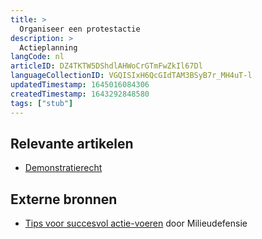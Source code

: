 ```yaml
---
title: >
  Organiseer een protestactie
description: >
  Actieplanning
langCode: nl
articleID: DZ4TKTW5DShdlAHWoCrGTmFwZkIl67Dl
languageCollectionID: VGQISIxH6QcGIdTAM3BSyB7r_MH4uT-l
updatedTimestamp: 1645016084306
createdTimestamp: 1643292848580
tags: ["stub"]
---
```


## Relevante artikelen

-   [Demonstratierecht](/rights)

## Externe bronnen

-   [Tips voor succesvol actie-voeren](https://milieudefensie.nl/doe-mee/actie-toolkit/actie-toolkit-stap-4-tips-voor-succesvol-actievoeren.pdf) door Milieudefensie